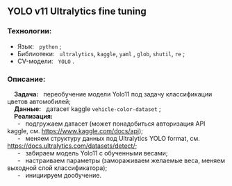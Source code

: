 ## YOLO v11 Ultralytics fine tuning

### Технологии:
- Язык: &nbsp; `python` ;
- Библиотеки: &nbsp; `ultralytics`, `kaggle`, `yaml` , `glob`, `shutil`, `re` ;
- CV-модели: &nbsp; `YOLO` .
  
### Описание:

&nbsp; &nbsp; **Задача:** &nbsp; переобучение модели Yolo11 под задачу классификации цветов автомобилей; <br>
&nbsp; &nbsp; **Данные:** &nbsp; датасет kaggle `vehicle-color-dataset` ; <br>
&nbsp; &nbsp; **Реализация:** <br>
&nbsp; &nbsp; &nbsp; - &nbsp; подгружаем датасет (может понадобиться авторизация API kaggle, см. https://www.kaggle.com/docs/api); <br>
&nbsp; &nbsp; &nbsp; - &nbsp; меняем структуру данных под Ultralytics YOLO format, см. https://docs.ultralytics.com/datasets/detect/; <br>
&nbsp; &nbsp; &nbsp; - &nbsp; забираем модель Yolo11 с обученными весами; <br>
&nbsp; &nbsp; &nbsp; - &nbsp; настраиваем параметры (замораживаем желаемые веса, меняем выходной слой классификатора); <br>
&nbsp; &nbsp; &nbsp; - &nbsp; инициируем дообучение. <br>
